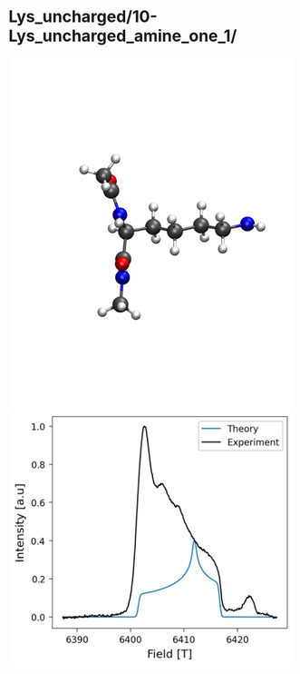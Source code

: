 Lys_uncharged/10-Lys_uncharged_amine_one_1/
===========================================

<div align="center">
  <img src="./opt.png"  width="500">
</div>


<div align="center">
  <img src="./field_intensity.png"  width="500">
</div>
